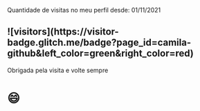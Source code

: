  
 Quantidade de visitas no meu perfil desde: 01/11/2021
 
 <h2>![visitors](https://visitor-badge.glitch.me/badge?page_id=camila-github&left_color=green&right_color=red)</h2>  
 
 Obrigada pela visita e volte sempre <h1> 😄 </h1>
